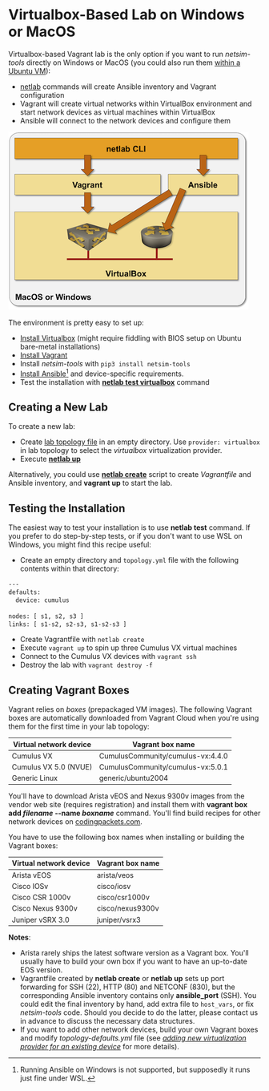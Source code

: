 # Virtualbox-Based Lab on Windows or MacOS

Virtualbox-based Vagrant lab is the only option if you want to run *netsim-tools* directly on Windows or MacOS (you could also run them [within a Ubuntu VM](../install/ubuntu-vm.md)):

* [netlab](../netlab/cli.md) commands will create Ansible inventory and Vagrant configuration
* Vagrant will create virtual networks within VirtualBox environment and start network devices as virtual machines within VirtualBox
* Ansible will connect to the network devices and configure them

![VirtualBox-based architecture](../install/virtual-box-architecture.png)

The environment is pretty easy to set up:

* [Install Virtualbox](https://www.virtualbox.org/wiki/Downloads) (might require fiddling with BIOS setup on Ubuntu bare-metal installations)
* [Install Vagrant](https://www.vagrantup.com/docs/installation)
* Install *netsim-tools* with `pip3 install netsim-tools`
* [Install Ansible](https://docs.ansible.com/ansible/latest/installation_guide/intro_installation.html)[^1] and device-specific requirements.
* Test the installation with **[netlab test virtualbox](../netlab/test.md)** command

## Creating a New Lab
To create a new lab:

* Create [lab topology file](../topology-overview.md) in an empty directory. Use `provider: virtualbox` in lab topology to select the *virtualbox* virtualization provider.
* Execute **[netlab up](../netlab/up.md)**

Alternatively, you could use **[netlab create](../netlab/create.md)** script to create *Vagrantfile* and Ansible inventory, and **vagrant up** to start the lab.

[^1]: Running Ansible on Windows is not supported, but supposedly it runs just fine under WSL. 

## Testing the Installation

The easiest way to test your installation is to use **netlab test** command. If you prefer to do step-by-step tests, or if you don't want to use WSL on Windows, you might find this recipe useful:

* Create an empty directory and `topology.yml` file with the following contents within that directory:

```
---
defaults:
  device: cumulus

nodes: [ s1, s2, s3 ]
links: [ s1-s2, s2-s3, s1-s2-s3 ]
```

* Create Vagrantfile with `netlab create`
* Execute `vagrant up` to spin up three Cumulus VX virtual machines
* Connect to the Cumulus VX devices with `vagrant ssh`
* Destroy the lab with `vagrant destroy -f`

## Creating Vagrant Boxes

Vagrant relies on *boxes* (prepackaged VM images). The following Vagrant boxes are automatically downloaded from Vagrant Cloud when you're using them for the first time in your lab topology:

| Virtual network device | Vagrant box name   |
|------------------------|--------------------|
| Cumulus VX             | CumulusCommunity/cumulus-vx:4.4.0 |
| Cumulus VX 5.0 (NVUE)            | CumulusCommunity/cumulus-vx:5.0.1|
| Generic Linux          | generic/ubuntu2004 |

You'll have to download Arista vEOS and Nexus 9300v images from the vendor web site (requires registration) and install them with **vagrant box add _filename_ \-\-name _boxname_** command. You'll find build recipes for other network devices on [codingpackets.com](https://codingpackets.com/blog/tag/vagrant/).

You have to use the following box names when installing or building the Vagrant boxes:

| Virtual network device | Vagrant box name   |
|------------------------|--------------------|
| Arista vEOS            | arista/veos        |
| Cisco IOSv             | cisco/iosv         |
| Cisco CSR 1000v        | cisco/csr1000v     |
| Cisco Nexus 9300v      | cisco/nexus9300v   |
| Juniper vSRX 3.0       | juniper/vsrx3      |

**Notes**:

* Arista rarely ships the latest software version as a Vagrant box. You'll usually have to build your own box if you want to have an up-to-date EOS version.
* Vagrantfile created by **netlab create** or **netlab up** sets up port forwarding for SSH (22), HTTP (80) and NETCONF (830), but the corresponding Ansible inventory contains only **ansible_port** (SSH). You could edit the final inventory by hand, add extra file to `host_vars`, or fix *netsim-tools* code. Should you decide to do the latter, please contact us in advance to discuss the necessary data structures.
* If you want to add other network devices, build your own Vagrant boxes and modify *topology-defaults.yml* file (see [_adding new virtualization provider for an existing device_](../dev/device-platform.md) for more details). 
